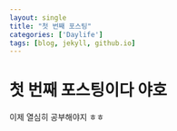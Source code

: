 ```yaml
---
layout: single
title: "첫 번째 포스팅"
categories: ['Daylife']
tags: [blog, jekyll, github.io]
---
```

# 첫 번째 포스팅이다 야호
이제 열심히 공부해야지 ㅎㅎ
